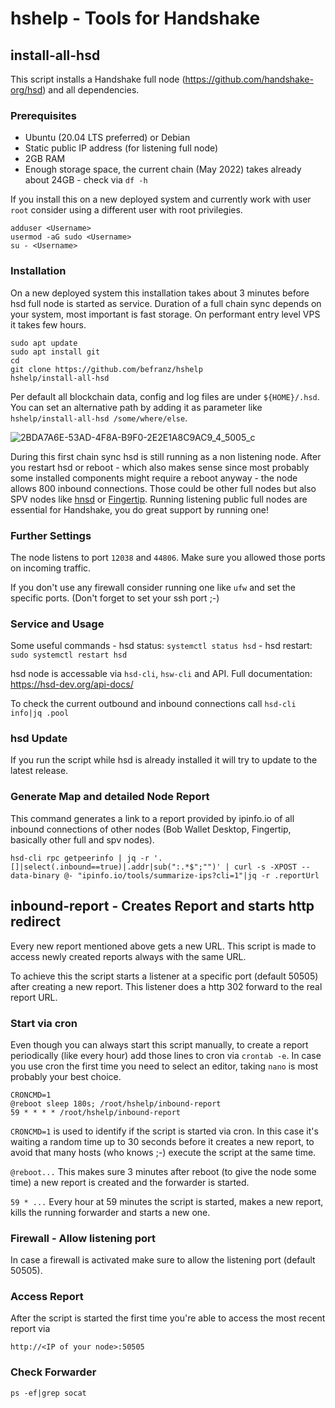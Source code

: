 # hshelp - Tools for Handshake

## install-all-hsd

This script installs a Handshake full node (https://github.com/handshake-org/hsd) and all dependencies.

### Prerequisites
* Ubuntu (20.04 LTS preferred) or Debian
* Static public IP address (for listening full node)
* 2GB RAM
* Enough storage space, the current chain (May 2022) takes already about 24GB - check via ```df -h```

If you install this on a new deployed system and currently work with user ```root``` consider using a different user with root privilegies.

```
adduser <Username>
usermod -aG sudo <Username>
su - <Username>
````

### Installation
On a new deployed system this installation takes about 3 minutes before hsd full node is started as service.
Duration of a full chain sync depends on your system, most important is fast storage. On performant entry level VPS it takes few hours.
```
sudo apt update
sudo apt install git
cd
git clone https://github.com/befranz/hshelp
hshelp/install-all-hsd
```

Per default all blockchain data, config and log files are under ```${HOME}/.hsd```. You can set an alternative path by adding it as parameter like ```hshelp/install-all-hsd /some/where/else```.

![2BDA7A6E-53AD-4F8A-B9F0-2E2E1A8C9AC9_4_5005_c](https://user-images.githubusercontent.com/46194732/153889206-d0c6f38f-9829-4d83-a462-052e02cdd40a.jpeg)


During this first chain sync hsd is still running as a non listening node. After you restart hsd or reboot - which also makes sense since most probably some installed components might require a reboot anyway - the node allows 800 inbound connections. Those could be other full nodes but also SPV nodes like [hnsd](https://github.com/handshake-org/hnsd) or [Fingertip](https://github.com/imperviousinc/fingertip). Running listening public full nodes are essential for Handshake, you do great support by running one!

### Further Settings
The node listens to port ```12038``` and ```44806```. Make sure you allowed those ports on incoming traffic.

If you don't use any firewall consider running one like ```ufw``` and set the specific ports. (Don't forget to set your ssh port ;-)

### Service and Usage
Some useful commands - hsd status: ```systemctl status hsd``` - hsd restart: ```sudo systemctl restart hsd```

hsd node is accessable via ```hsd-cli```, ```hsw-cli``` and API.
Full documentation: https://hsd-dev.org/api-docs/

To check the current outbound and inbound connections call ```hsd-cli info|jq .pool```

### hsd Update

If you run the script while hsd is already installed it will try to update to the latest release.

### Generate Map and detailed Node Report
This command generates a link to a report provided by ipinfo.io of all inbound connections of other nodes (Bob Wallet Desktop, Fingertip, basically other full and spv nodes).

```hsd-cli rpc getpeerinfo | jq -r '.[]|select(.inbound==true)|.addr|sub(":.*$";"")' | curl -s -XPOST --data-binary @- "ipinfo.io/tools/summarize-ips?cli=1"|jq -r .reportUrl```

## inbound-report - Creates Report and starts http redirect

Every new report mentioned above gets a new URL. This script is made to access newly created reports always with the same URL.

To achieve this the script starts a listener at a specific port (default 50505) after creating a new report. This listener does a http 302 forward to the real report URL.

### Start via cron

Even though you can always start this script manually, to create a report periodically (like every hour) add those lines to cron via `crontab -e`. In case you use cron the first time you need to select an editor, taking `nano` is most probably your best choice.

```
CRONCMD=1
@reboot sleep 180s; /root/hshelp/inbound-report
59 * * * * /root/hshelp/inbound-report
```

`CRONCMD=1` is used to identify if the script is started via cron. In this case it's waiting a random time up to 30 seconds before it creates a new report, to avoid that many hosts (who knows ;-) execute the script at the same time.

`@reboot...` This makes sure 3 minutes after reboot (to give the node some time) a new report is created and the forwarder is started.

`59 * ...` Every hour at 59 minutes the script is started, makes a new report, kills the running forwarder and starts a new one.

### Firewall - Allow listening port

In case a firewall is activated make sure to allow the listening port (default 50505).

### Access Report

After the script is started the first time you're able to access the most recent report via

```
http://<IP of your node>:50505
```

### Check Forwarder

```
ps -ef|grep socat
```
